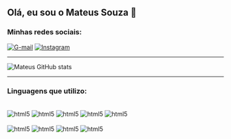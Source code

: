 ## Olá, eu sou o Mateus Souza 🤝

### Minhas redes sociais:
[![G-mail](https://img.shields.io/badge/-Gmail-000000?style=for-the-badge&logo=gmail&logoColor=white)](mailto:souzamateus18@gmail.com)
[![Instagram](https://img.shields.io/badge/Instagram-000000?style=for-the-badge&logo=instagram&logoColor=white)](https://www.instagram.com/mateus_souzass)
<hr>

![Mateus GitHub stats](https://github-readme-stats.vercel.app/api?username=DevMateusDs&show_icons=true&theme=highcontrast)

<hr>

### Linguagens que utilizo:
<div style="display: inline_block"><br/>
    <img align="center" alt="html5" src="https://img.shields.io/badge/html5-%23E34F26.svg?style=for-the-badge&logo=html5&logoColor=white"/>
    <img align="center" alt="html5" src="https://img.shields.io/badge/css3-%231572B6.svg?style=for-the-badge&logo=css3&logoColor=white"/>
    <img align="center" alt="html5" src="https://img.shields.io/badge/javascript-%23323330.svg?style=for-the-badge&logo=javascript&logoColor=%23F7DF1E"/>
    <img align="center" alt="html5" src="https://img.shields.io/badge/react-%2320232a.svg?style=for-the-badge&logo=react&logoColor=%2361DAFB"/>
    <img align="center" alt="html5" src="https://img.shields.io/badge/react_native-%2320232a.svg?style=for-the-badge&logo=react&logoColor=%2361DAFB"/>
</div><br/>
<div>
    <img align="center" alt="html5" src="https://img.shields.io/badge/node.js-6DA55F?style=for-the-badge&logo=node.js&logoColor=white"/>
    <img align="center" alt="html5" src="https://img.shields.io/badge/python-3670A0?style=for-the-badge&logo=python&logoColor=ffdd54"/>
    <img align="center" alt="html5" src="https://img.shields.io/badge/java-%23ED8B00.svg?style=for-the-badge&logo=java&logoColor=white"/>
    <img align="center" alt="html5" src="https://img.shields.io/badge/Android%20Studio-3DDC84.svg?style=for-the-badge&logo=android-studio&logoColor=white"/>
</div>
